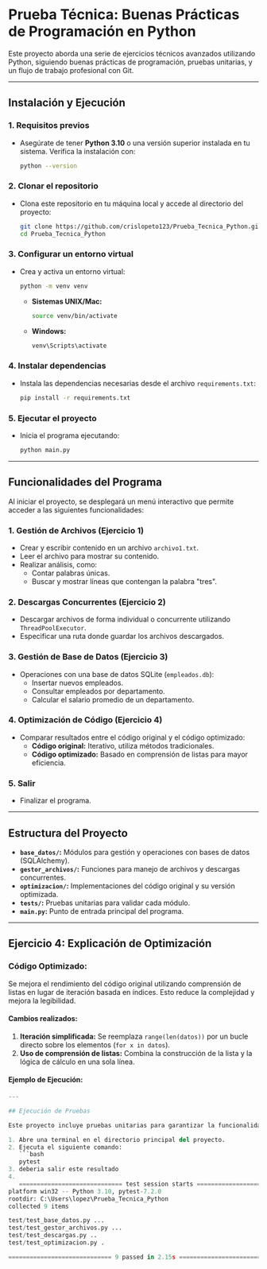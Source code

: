 # Prueba Técnica: Buenas Prácticas de Programación en Python

Este proyecto aborda una serie de ejercicios técnicos avanzados utilizando Python, siguiendo buenas prácticas de programación, pruebas unitarias, y un flujo de trabajo profesional con Git.

---

## Instalación y Ejecución

### 1. **Requisitos previos**
   - Asegúrate de tener **Python 3.10** o una versión superior instalada en tu sistema. Verifica la instalación con:
     ```bash
     python --version
     ```

### 2. **Clonar el repositorio**
   - Clona este repositorio en tu máquina local y accede al directorio del proyecto:
     ```bash
     git clone https://github.com/crislopeto123/Prueba_Tecnica_Python.git
     cd Prueba_Tecnica_Python
     ```

### 3. **Configurar un entorno virtual**
   - Crea y activa un entorno virtual:
     ```bash
     python -m venv venv
     ```
     - **Sistemas UNIX/Mac:**
       ```bash
       source venv/bin/activate
       ```
     - **Windows:**
       ```bash
       venv\Scripts\activate
       ```

### 4. **Instalar dependencias**
   - Instala las dependencias necesarias desde el archivo `requirements.txt`:
     ```bash
     pip install -r requirements.txt
     ```

### 5. **Ejecutar el proyecto**
   - Inicia el programa ejecutando:
     ```bash
     python main.py
     ```

---

## Funcionalidades del Programa

Al iniciar el proyecto, se desplegará un menú interactivo que permite acceder a las siguientes funcionalidades:

### **1. Gestión de Archivos (Ejercicio 1)**
- Crear y escribir contenido en un archivo `archivo1.txt`.
- Leer el archivo para mostrar su contenido.
- Realizar análisis, como:
  - Contar palabras únicas.
  - Buscar y mostrar líneas que contengan la palabra "tres".

### **2. Descargas Concurrentes (Ejercicio 2)**
- Descargar archivos de forma individual o concurrente utilizando `ThreadPoolExecutor`.
- Especificar una ruta donde guardar los archivos descargados.

### **3. Gestión de Base de Datos (Ejercicio 3)**
- Operaciones con una base de datos SQLite (`empleados.db`):
  - Insertar nuevos empleados.
  - Consultar empleados por departamento.
  - Calcular el salario promedio de un departamento.

### **4. Optimización de Código (Ejercicio 4)**
- Comparar resultados entre el código original y el código optimizado:
  - **Código original:** Iterativo, utiliza métodos tradicionales.
  - **Código optimizado:** Basado en comprensión de listas para mayor eficiencia.

### **5. Salir**
- Finalizar el programa.

---

## Estructura del Proyecto

- **`base_datos/`:** Módulos para gestión y operaciones con bases de datos (SQLAlchemy).
- **`gestor_archivos/`:** Funciones para manejo de archivos y descargas concurrentes.
- **`optimizacion/`:** Implementaciones del código original y su versión optimizada.
- **`tests/`:** Pruebas unitarias para validar cada módulo.
- **`main.py`:** Punto de entrada principal del programa.

---

## Ejercicio 4: Explicación de Optimización

### Código Optimizado: 
Se mejora el rendimiento del código original utilizando comprensión de listas en lugar de iteración basada en índices. Esto reduce la complejidad y mejora la legibilidad.
#### Cambios realizados: 
1. **Iteración simplificada:** Se reemplaza `range(len(datos))` por un bucle directo sobre los elementos (`for x in datos`). 
2. **Uso de comprensión de listas:** Combina la construcción de la lista y la lógica de cálculo en una sola línea.

#### Ejemplo de Ejecución: 

```python datos = [1, 2, 3, 4, 5] resultado = optimizado.procesar_datos(datos) print(resultado) # Salida: [3, 4, 9, 8, 15]
---

## Ejecución de Pruebas

Este proyecto incluye pruebas unitarias para garantizar la funcionalidad de cada módulo. Para ejecutar las pruebas:

1. Abre una terminal en el directorio principal del proyecto.
2. Ejecuta el siguiente comando:
   ```bash
   pytest
3. deberia salir este resultado
4. 
   ============================= test session starts =============================
platform win32 -- Python 3.10, pytest-7.2.0
rootdir: C:\Users\lopez\Prueba_Tecnica_Python
collected 9 items

test/test_base_datos.py ...                                                    [ 33%]
test/test_gestor_archivos.py ...                                               [ 66%]
test/test_descargas.py ..                                                      [ 88%]
test/test_optimizacion.py .                                                    [100%]

============================= 9 passed in 2.15s ================================


